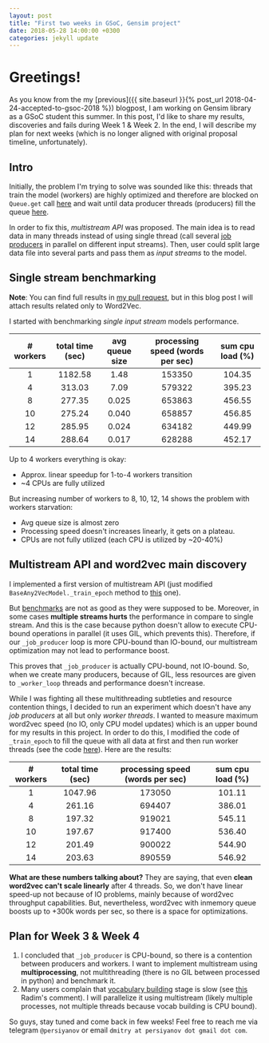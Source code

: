 ```yaml
---
layout: post
title: "First two weeks in GSoC, Gensim project"
date: 2018-05-28 14:00:00 +0300
categories: jekyll update
---
```



# Greetings!

As you know from the my [previous]({{ site.baseurl }}{% post_url 2018-04-24-accepted-to-gsoc-2018 %}) blogpost, I am working on Gensim library as a GSoC student this summer. In this post, I'd like to share my results, discoveries and fails during Week 1 & Week 2. In the end, I will describe my plan for next weeks (which is no longer aligned with original proposal timeline, unfortunately).


## Intro

Initially, the problem I'm trying to solve was sounded like this: threads that train the model (workers) are highly optimized and therefore are blocked on `Queue.get` call [here](https://github.com/RaRe-Technologies/gensim/blob/develop/gensim/models/base_any2vec.py#L90) and wait until data producer threads (producers) fill the queue [here](https://github.com/RaRe-Technologies/gensim/blob/develop/gensim/models/base_any2vec.py#L125).

In order to fix this, *multistream API* was proposed. The main idea is to read data in many threads instead of using single thread (call several [job producers](https://github.com/RaRe-Technologies/gensim/blob/develop/gensim/models/base_any2vec.py#L125) in parallel on different input streams). Then, user could split large data file into several parts and pass them as *input streams* to the model.


## Single stream benchmarking

**Note**: You can find full results in [my pull request](https://github.com/RaRe-Technologies/gensim/pull/2048#issuecomment-389497616), but in this blog post I will attach results related only to Word2Vec.

I started with benchmarking *single input stream* models performance.

| # workers | total time (sec) | avg queue size | processing speed (words per sec) | sum cpu load (%) |
|:---------:|:----------------:|:--------------:|:--------------------------------:|:----------------:|
|     1     |      1182.58     |      1.48      |              153350              |      104.35      |
|     4     |      313.03      |      7.09      |              579322              |      395.23      |
|     8     |      277.35      |      0.025     |              653863              |      456.55      |
|     10    |      275.24      |      0.040     |              658857              |      456.85      |
|     12    |      285.95      |      0.024     |              634182              |      449.99      |
|     14    |      288.64      |      0.017     |              628288              |      452.17      |


Up to 4 workers everything is okay:
* Approx. linear speedup for 1-to-4 workers transition
* ~4 CPUs are fully utilized

But increasing number of workers to 8, 10, 12, 14 shows the problem with workers starvation:
* Avg queue size is almost zero
* Processing speed doesn't increases linearly, it gets on a plateau.
* CPUs are not fully utilized (each CPU is utilized by ~20-40%)


## Multistream API and word2vec main discovery

I implemented a first version of multistream API (just modified `BaseAny2VecModel._train_epoch` method to [this](https://gist.github.com/persiyanov/0a8ca3d9091775bd136cfe6e4674e376) one). 

But [benchmarks](https://gist.github.com/persiyanov/1009e2a4548ac71efa59a547d336fe4b) are not as good as they were supposed to be. Moreover, in some cases __multiple streams hurts__ the performance in compare to single stream. And this is the case because python doesn't allow to execute CPU-bound operations in parallel (it uses GIL, which prevents this). Therefore, if our `_job_producer` loop is more CPU-bound than IO-bound, our multistream optimization may not lead to performance boost.


This proves that `_job_producer` is actually CPU-bound, not IO-bound. So, when we create many producers, because of GIL, less resources are given to `_worker_loop` threads and performance doesn't increase.

While I was fighting all these multithreading subtleties and resource contention things, I decided to run an experiment which doesn't have any *job producers* at all but only *worker threads*. I wanted to measure maximum word2vec speed (no IO, only CPU model updates) which is an upper bound for my results in this project. In order to do this, I modified the code of `_train_epoch` to fill the queue with all data at first and then run worker threads (see the code [here](https://gist.github.com/persiyanov/bceb706b2d617ebde69e11774fe8dc16)). Here are the results:

| # workers | total time (sec) | processing speed (words per sec) | sum cpu load (%) |
|:---------:|:----------------:|:--------------------------------:|:----------------:|
|     1     |      1047.96     |              173050              |      101.11      |
|     4     |      261.16      |              694407              |      386.01      |
|     8     |      197.32      |              919021              |      545.11      |
|     10    |      197.67      |              917400              |      536.40      |
|     12    |      201.49      |              900022              |      544.90      |
|     14    |      203.63      |              890559              |      546.92      |

__What are these numbers talking about?__ They are saying, that even __clean word2vec can't scale linearly__ after 4 threads. So, we don't have linear speed-up not because of IO problems, mainly because of word2vec throughput capabilities. But, nevertheless, word2vec with inmemory queue boosts up to +300k words per sec, so there is a space for optimizations.


## Plan for Week 3 & Week 4


1. I concluded that `_job_producer` is CPU-bound, so there is a contention between producers and workers. I want to implement multistream using __multiprocessing__, not multithreading (there is no GIL between processed in python) and benchmark it.
2. Many users complain that [vocabulary building](https://github.com/RaRe-Technologies/gensim/blob/develop/gensim/models/base_any2vec.py#L462) stage is slow (see [this](https://github.com/RaRe-Technologies/gensim/pull/2048#issuecomment-389855592) Radim's comment). I will parallelize it using multistream (likely multiple processes, not multiple threads because vocab building is CPU bound).



So guys, stay tuned and come back in few weeks! Feel free to reach me via telegram `@persiyanov` or email `dmitry at persiyanov dot gmail dot com`.
